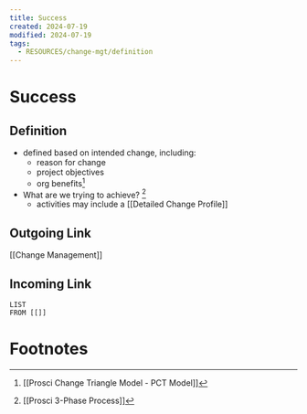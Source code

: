 ```yaml
---
title: Success
created: 2024-07-19
modified: 2024-07-19
tags:
  - RESOURCES/change-mgt/definition
---
```

# Success
## Definition
- defined based on intended change, including:
	- reason for change
	- project objectives
	- org benefits[^1]
- What are we trying to achieve? [^2]
	- activities may include a [[Detailed Change Profile]] 
## Outgoing Link
[[Change Management]]
## Incoming Link
```dataview
LIST
FROM [[]]
```
# Footnotes

[^1]: [[Prosci Change Triangle Model - PCT Model]]
[^2]: [[Prosci 3-Phase Process]]